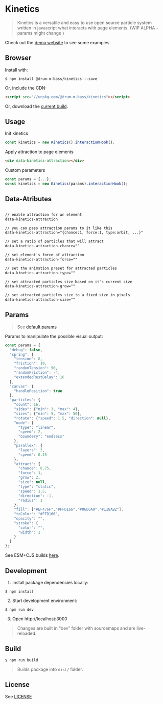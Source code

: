 Kinetics
==========

> Kinetics is a versatile and easy to use open source particle system written in javascript what interacts with page elements. (WIP ALPHA - params might change )

Check out the [demo website](https://kinetics.li) to see some examples.



Browser
---

Install with: 
```shell
$ npm install @drum-n-bass/kinetics --save
```   

Or, include the CDN:

```html
<script src="//unpkg.com/@drum-n-bass/kinetics"></script>
```   

Or, download the [current build](dist/kinetics.js).


Usage
---

Init kinetics
```js
const kinetics = new Kinetics().interactionHook();
```

Apply attraction to page elements
```html
<div data-kinetics-attraction></div>
```

Custom parameters
```js
const params = {...};
const kinetics = new Kinetics(params).interactionHook();
```


Data-Atributes
---
```html

// enable attraction for an element
data-kinetics-attraction

// you can pass attraction params to it like this
data-kinetics-attraction="{chance:1, force:1, type:orbit, ...}"

// set a ratio of particles that will attract
data-kinetics-attraction-chance="" 

// set element's force of attraction
data-kinetics-attraction-force=""

// set the animation preset for attracted particles
data-kinetics-attraction-type=""

// set attracted particles size based on it's current size
data-kinetics-attraction-grow=""

// set attracted particles size to a fixed size in pixels
data-kinetics-attraction-size=""

```





Params
---
> See [default params](src/params.json)

Params to manipulate the possible visual output:

```js
const params = {
  "debug": false,
  "spring": {
    "tension": 8,
    "friction": 10,
    "randomTension": 50,
    "randomFriction": -4,
    "extendedRestDelay": 10
  },
  "canvas": {
    "handlePosition": true
  },
  "particles": {
    "count": 16,
    "sides": {"min": 3, "max": 4},
    "sizes": {"min": 5, "max": 50},
    "rotate": {"speed": 1.5, "direction": null},
    "mode": {
      "type": "linear",
      "speed": 2,
      "boundery": "endless"
    },
    "parallex": {
      "layers": 3,
      "speed": 0.15
    },
    "attract": {
      "chance": 0.75,
      "force": 1,
      "grow": 2,
      "size": null,
      "type": "static",
      "speed": 1.5,
      "direction": -1,
      "radius": 1
    },
    "fill": ["#EF476F","#FFD166","#06D6A0","#118AB2"],
    "toColor": "#FFD166",
    "opacity": "",
    "stroke": {
      "color": "",
      "width": 1
    }
  }
};
```


See ESM+CJS builds [here](dist).

Development
-----------

1. Install package dependencies locally:
```shell
$ npm install
```

2. Start development environment:
```shell
$ npm run dev
```

3. Open http://localhost:3000

> Changes are built in "dev" folder with sourcemaps and are live-reloaded.

Build
-----

```shell
$ npm run build
```

> Builds package into `dist/` folder.

License
-----
See [LICENSE](LICENSE)
 
